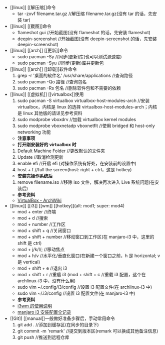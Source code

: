 - [[linux]] [[解压缩]]命令
  * tar -zxvf filename.tar.gz //解压缩 filename.tar.gz(没有 tar 的话，先安装 tar)
- [[linux]] [[截图]]命令
  * flameshot gui //开始截图(没有 flameshot 的话，先安装 flameshot)
  * deepin-screenshot //开始截图(没有 deepin-screenshot 的话，先安装 deepin-screenshot)
- [[linux]] [[arch]] [[更新]]命令
  * sudo pacman -Sy //同步(更新)库(也可以测试源速度)
  * sudo pacman -Syu //同步(更新)库并更新包
- [[linux]] [[arch]] [[卸载]]软件命令
  1. grep -r '桌面的软件名' /usr/share/applications //查询路径
  2. sudo pacman -Qo 路径 //查询包名
  3. sudo pacman -Rs 包名 //删除软件包和不需要的依赖
- [[linux]] [[虚拟机]] [[virtualbox]]使用
  1. sudo pacman -S virtualbox virtualbox-host-modules-arch //安装 virtualbox，内核是 linux 的选择 virtualbox-host-modules-arch；内核是 linux 其他版的请详见参考资料
  2. sudo modprobe vboxdrv //加载 virtualbox kernel modules
  3. sudo modprobe vboxnetadp vboxnetflt //使用 bridged 和 host-only networking 功能  
  * **注意事项**
  * **打开刚安装好的 virtualbox 时**
  1. Default Machine Folder //更改默认的文件夹
  2. Update //取消检测更新
  3. enable efi //开启 efi (对操作系统有好处，在安装前的设置中)
  4. host + f //full the screen(host: right + ctrl，这是 hotkey)
  * **安装完操作系统后**
  1. remove filename.iso //移除 iso 文件，解决再次进入 Live 系统问题(在安装后)
  * **参考资料**
  * [VirtualBox - ArchWiki](https://wiki.archlinux.org/title/VirtualBox)
- [[linux]] [[i3]] [[wm]] [[hotkey]](alt: mod1; super: mod4)
  * mod + enter //终端
  * mod + d //搜索
  * mod + number //工作区
  * mod + shift + q //关闭窗口
  * mod + shift + number //移动窗口到工作区(在 manjaro-i3 中，这里的 shift 是 ctrl)
  * mod + j/k/l/; //移动焦点
  * mod + h/v //水平化/垂直化窗口(在新建一个窗口之前，h 是 horizontal; v 是 vertical)
  * mod + shift + e //退出 i3
  * mod + shift + r //重启 i3 (mod + shift + c //重载 i3 配置，这个在 archlinux-i3 中，没有什么用)
  * sudo vim ~/.config/i3/config //设置 i3 配置文件(在 archlinux-i3 中)
  * sudo vim ~/.i3/config //设置 i3 配置文件(在 manjaro-i3 中)
  * **参考资料**
  * [i3wm 的使用说明](https://www.jianshu.com/p/b9b644cf528f)
  * [manjaro i3 安装配置全记录](https://blog.csdn.net/qq_39934154/article/details/121714647)
- [[Git]] [[manual]]一般做好准备步骤后，手动常用命令
  1. git add . //添加到缓存区(在同步的目录下)
  2. git commit -m 'remark' //提交到版本区(remark 可以换成其他备注信息)
  3. git push //推送到远程仓库